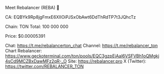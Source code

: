 Meet Rebalancer (REBA) 🥳

CA: EQBYk9Rp8jgFmxE6XIIOiPJSxObAwt6DdThRdTP7t3JQhcTz

Chain: TON
Total: 100 000 000

Price: $0.00005391

Chat: https://t.me/rebalancerton_chat
Channel: https://t.me/rebalancer_ton
Chart Rebalancer: https://www.geckoterminal.com/ton/pools/EQC3gzpEjAal6VSFVBh1oQMgkj4sCd9MCZBxDawMFz2qR-_O
Site: https://rebalancer.pro
X (Twitter): https://twitter.com/REBALANCER_TON
